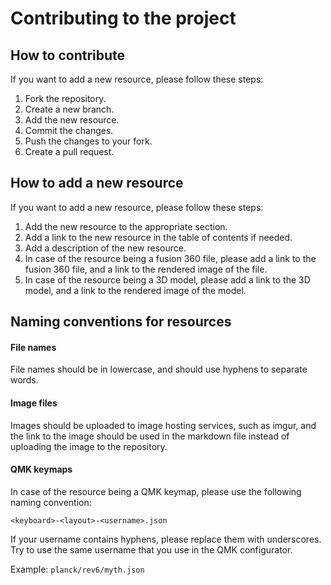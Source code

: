 # Contributing to the project

## How to contribute

If you want to add a new resource, please follow these steps:

1. Fork the repository.
2. Create a new branch.
3. Add the new resource.
4. Commit the changes.
5. Push the changes to your fork.
6. Create a pull request.

## How to add a new resource

If you want to add a new resource, please follow these steps:

1. Add the new resource to the appropriate section.
2. Add a link to the new resource in the table of contents if needed.
3. Add a description of the new resource.
4. In case of the resource being a fusion 360 file, please add a link to the fusion 360 file, and a link to the rendered image of the file.
5. In case of the resource being a 3D model, please add a link to the 3D model, and a link to the rendered image of the model.

## Naming conventions for resources

#### File names

File names should be in lowercase, and should use hyphens to separate words.

#### Image files

Images should be uploaded to image hosting services, such as imgur, and the link to the image should be used in the markdown file instead of uploading the image to the repository.

#### QMK keymaps

In case of the resource being a QMK keymap, please use the following naming convention:

```text
<keyboard>-<layout>-<username>.json
```

If your username contains hyphens, please replace them with underscores. Try to use the same username that you use in the QMK configurator.

Example: `planck/rev6/myth.json`
